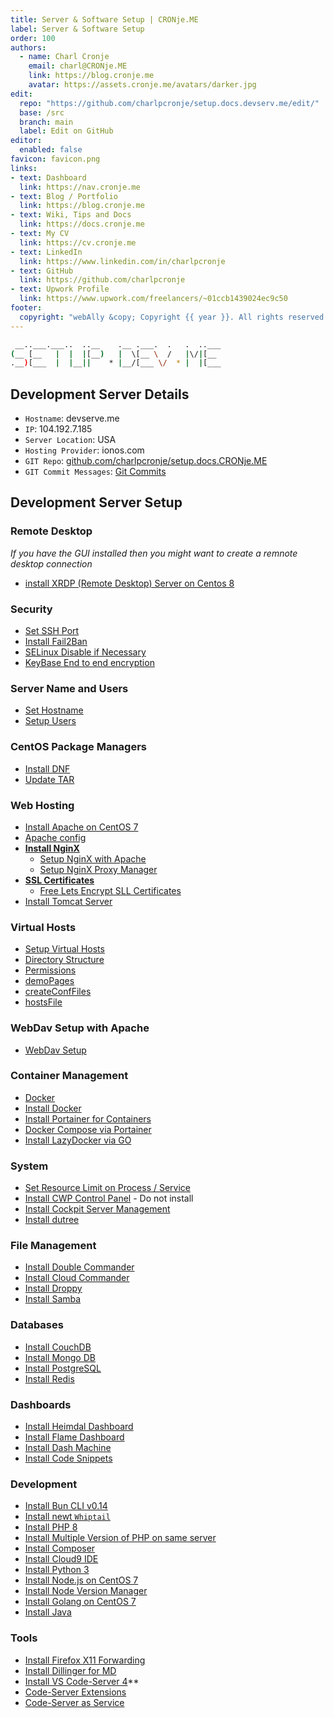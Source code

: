 ```yaml
---
title: Server & Software Setup | CRONje.ME
label: Server & Software Setup
order: 100
authors:
  - name: Charl Cronje
    email: charl@CRONje.ME
    link: https://blog.cronje.me
    avatar: https://assets.cronje.me/avatars/darker.jpg
edit:
  repo: "https://github.com/charlpcronje/setup.docs.devserv.me/edit/"
  base: /src
  branch: main
  label: Edit on GitHub
editor:
  enabled: false
favicon: favicon.png
links:
- text: Dashboard
  link: https://nav.cronje.me
- text: Blog / Portfolio
  link: https://blog.cronje.me
- text: Wiki, Tips and Docs 
  link: https://docs.cronje.me
- text: My CV
  link: https://cv.cronje.me
- text: LinkedIn
  link: https://www.linkedin.com/in/charlpcronje
- text: GitHub
  link: https://github.com/charlpcronje
- text: Upwork Profile
  link: https://www.upwork.com/freelancers/~01ccb1439024ec9c50
footer:
  copyright: "webAlly &copy; Copyright {{ year }}. All rights reserved."
---
```

<script type="text/javascript">(function(w,s){var e=document.createElement("script");e.type="text/javascript";e.async=true;e.src="https://cdn.pagesense.io/js/webally/f2527eebee974243853bcd47b32631f4.js";var x=document.getElementsByTagName("script")[0];x.parentNode.insertBefore(e,x);})(window,"script");</script>


```sh
 __..___.___..  ..__    .__ .___.  .   .  ..___
(__ [__   |  |  |[__)   |  \[__ \  /   |\/|[__ 
.__)[___  |  |__||    * |__/[___ \/  * |  |[___                                      
```

## Development Server Details

- `Hostname`: devserve.me
- `IP`: 104.192.7.185
- `Server Location`: USA
- `Hosting Provider`: ionos.com
- `GIT Repo`: [github.com/charlpcronje/setup.docs.CRONje.ME](https://github.com/charlpcronje/setup.docs.CRONje.ME)
- `GIT Commit Messages`: [Git Commits](gitCommits.md)

## Development Server Setup
### Remote Desktop 
_If you have the GUI installed then you might want to create a remnote desktop connection_

- [install XRDP (Remote Desktop) Server on Centos 8](xrp.md)



### Security

- [Set SSH Port](./sshPort.md)
- [Install Fail2Ban](./fail2ban.md)
- [SELinux Disable if Necessary](./selinux.md)
- [KeyBase  End to end encryption](https://tools.docs.CRONje.ME/keybase)

### Server Name and Users

- [Set Hostname](./hostname.md)
- [Setup Users](./users.md)
 
### CentOS Package Managers

- [Install DNF](./dnf.md)
- [Update TAR](./tar.md)

### Web Hosting

- [Install Apache on CentOS 7](./apache.md)
- [Apache config](./apacheConfig.md)
- **[Install NginX](./nginx.md)**
  - [Setup NginX with Apache](./nginxApache.md)
  - [Setup NginX Proxy Manager](./nginxProxyManager.md)
- **[SSL Certificates](./sslCertificates.md)**
  - [Free Lets Encrypt SLL Certificates](./letsEncryptSSL.md)
- [Install Tomcat Server](./tomcat.md)

### Virtual Hosts

- [Setup Virtual Hosts](./vhosts/README.md)
- [Directory Structure](./vhosts/structure.md)
- [Permissions](./vhosts/permissions.md)
- [demoPages](./vhosts/demoPages.md)
- [createConfFiles](./vhosts/createConfFiles.md)
- [hostsFile](./vhosts/hostsFile.md)

### WebDav Setup with Apache

- [WebDav Setup](./webdav/README.md)

### Container Management

- [Docker](./docker/README.md)
- [Install Docker](./docker/installDocker.md)
- [Install Portainer for Containers](./portainer.md)
- [Docker Compose via Portainer](./codeServerDocker.md)
- [Install LazyDocker via GO](./lazyDocker.md)

### System

- [Set Resource Limit on Process / Service](./limitProcessResources.md)
- [Install CWP Control Panel](./cwp.md) - Do not install
- [Install Cockpit Server Management](./cockpit.md)
- [Install dutree](./dutree.md)
 
### File Management

- [Install Double Commander](./doublecommander.md)
- [Install Cloud Commander](./cloudCommander.md)
- [Install Droppy](./droppy.md)
- [Install Samba](./samba.md)

### Databases

- [Install CouchDB](./couchDB.md)
- [Install Mongo DB](./mongodb.md)
- [Install PostgreSQL](./postgreSQL.md)
- [Install Redis](./redis.md)

### Dashboards 

- [Install Heimdal Dashboard](./heimdal.md)
- [Install Flame Dashboard](./flame.md)
- [Install Dash Machine](./dashMachine.md)
- [Install Code Snippets](./codeSnippets.md)

### Development

- [Install Bun CLI v0.14](./bun.md)
- [Install newt `Whiptail`](./newt.md)
- [Install PHP 8](./php8.md)
- [Install Multiple Version of PHP on same server](./phpMulti.md)
- [Install Composer](./composer.md)
- [Install Cloud9 IDE](./cloud9.md)
- [Install Python 3](./python3.md)
- [Install Node.js on CentOS 7](./node.md)
- [Install Node Version Manager](./nvm.md)
- [Install Golang on CentOS 7](./goLang.md)
- [Install Java](./java.md)

### Tools

- [Install Firefox X11 Forwarding](./firefox.md)
- [Install Dillinger for MD](./dillinger.md)
- [Install VS Code-Server 4](./codeServer.md)**
- [Code-Server Extensions](./codeServerExtensions.md)
- [Code-Server as Service](./codeServerService.md)